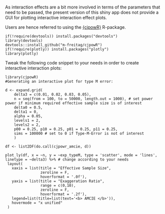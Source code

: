 </br>
As interaction effects are a bit more involved in terms of the parameters that need to be passed, the present version of this shiny app
does not provide a GUI for plotting interactive interaction effect plots. 

Users are hence referred to using the [{cjpowR}](https://github.com/m-freitag/cjpowR/tree/v1.0.2) R-package.

```
if(!require(devtools)) install.packages("devtools")
library(devtools)
devtools::install_github("m-freitag/cjpowR")
if(!require(plotly)) install.packages("plotly")
library(plotly)
```

Tweak the following code snippet to your needs in order to create interactive interaction plots:

```
library(cjpowR)
#Generating an interactive plot for type M error:

d <- expand.grid(
    delta3 = c(0.01, 0.02, 0.03, 0.05), 
    n = seq(from = 100, to = 50000, length.out = 1000), # set power power if minimum required effective sample size is of interest 
    delta0 = 0.5, 
    delta1 = 0,
    alpha = 0.05,
    levels1 = 2, 
    levels2 = 2,
    p00 = 0.25, p10 = 0.25, p01 = 0.25, p11 = 0.25,
    sims = 100000 # set to 0 if Type-M-Error is not of interest
    )

df <- list2DF(do.call(cjpowr_amcie, d))

plot_ly(df, x = ~n, y = ~exp_typeM, type = 'scatter', mode = 'lines', linetype = ~delta3) %>% # change according to your needs
 layout(
   xaxis = list(title = "Effective Sample Size",
                zeroline = F,
                hoverformat = '.0f'),
   yaxis = list(title = "Exaggeration Ratio",
                range = c(0,10),
                zeroline = F,
                hoverformat = '.2f'),
   legend=list(title=list(text='<b> AMCIE </b>')),
   hovermode = "x unified"
 )
```